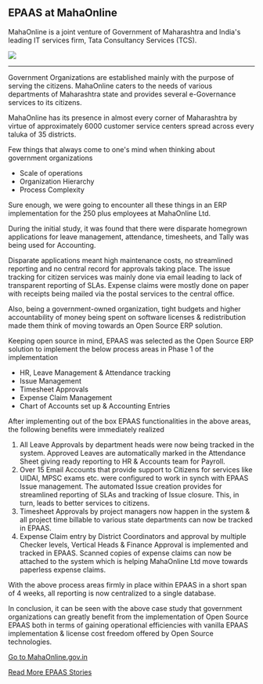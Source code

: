 <section class='top-section'>
	<h1>EPAAS at MahaOnline</h1>
	<p class='lead'>MahaOnline is a joint venture of Government of Maharashtra and India's leading IT services firm, Tata Consultancy Services (TCS).</p>
	<img class='greyscale mt-5' src='/assets/foundation/img/stories/mol.jpg'>
</section>

---


Government Organizations are established mainly with the purpose of serving the citizens. MahaOnline caters to the needs of various departments of Maharashtra state and provides several e-Governance services to its citizens.

MahaOnline has its presence in almost every corner of Maharashtra by virtue of approximately 6000 customer service centers spread across every taluka of 35 districts.

Few things that always come to one's mind when thinking about government organizations

- Scale of operations
- Organization Hierarchy
- Process Complexity

Sure enough, we were going to encounter all these things in an ERP implementation for the 250 plus employees at MahaOnline Ltd.

During the initial study, it was found that there were disparate homegrown applications for leave management, attendance, timesheets, and Tally was being used for Accounting.

Disparate applications meant high maintenance costs, no streamlined reporting and no central record for approvals taking place. The issue tracking for citizen services was mainly done via email leading to lack of transparent reporting of SLAs. Expense claims were mostly done on paper with receipts being mailed via the postal services to the central office.

Also, being a government-owned organization, tight budgets and higher accountability of money being spent on software licenses & redistribution made them think of moving towards an Open Source ERP solution.

Keeping open source in mind, EPAAS was selected as the Open Source ERP solution to implement the below process areas in Phase 1 of the implementation

- HR, Leave Management & Attendance tracking
- Issue Management
- Timesheet Approvals
- Expense Claim Management
- Chart of Accounts set up & Accounting Entries

After implementing out of the box EPAAS functionalities in the above areas, the following benefits were immediately realized

1. All Leave Approvals by department heads were now being tracked in the system. Approved Leaves are automatically marked in the Attendance Sheet giving ready reporting to HR & Accounts team for Payroll.
1. Over 15 Email Accounts that provide support to Citizens for services like UIDAI, MPSC exams etc. were configured to work in synch with EPAAS Issue management. The automated Issue creation provides for streamlined reporting of SLAs and tracking of Issue closure. This, in turn, leads to better services to citizens.
1. Timesheet Approvals by project managers now happen in the system & all project time billable to various state departments can now be tracked in EPAAS.
1. Expense Claim entry by District Coordinators and approval by multiple Checker levels, Vertical Heads & Finance Approval is implemented and tracked in EPAAS. Scanned copies of expense claims can now be attached to the system which is helping MahaOnline Ltd move towards paperless expense claims.

With the above process areas firmly in place within EPAAS in a short span of 4 weeks, all reporting is now centralized to a single database.

In conclusion, it can be seen with the above case study that government organizations can greatly benefit from the implementation of Open Source EPAAS both in terms of gaining operational efficiencies with vanilla EPAAS implementation & license cost freedom offered by Open Source technologies.


<section class='text-center section-padding'>
	<p><a href='https://mahaonline.gov.in' class='btn btn-secondary btn-sm'
		target='_blank'>Go to MahaOnline.gov.in</a></p>
	<p><a class='text-muted' href='/stories'>Read More EPAAS Stories</a></p>
</section>

